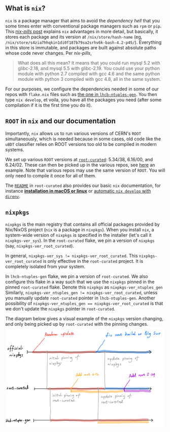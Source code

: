 ## What is `nix`?

`nix` is a package manager that aims to avoid the *dependency hell* that you some times enter with conventional package
managers such as `rpm` or `pip`. This [*nix-pills*
post](https://nixos.org/guides/nix-pills/why-you-should-give-it-a-try.html) explains `nix` advantages in more detail,
but basically, it stores each package and its version at `/nix/store/hash-name` (eg,
`/nix/store/s4zia7hhqkin1di0f187b79sa2srhv6k-bash-4.2-p45/`). Everything in this store is immutable, and packages are
built against absolute paths whose code never changes. Per *nix-pills*,
> What does all this mean? It means that you could run mysql 5.2 with glibc-2.18, and mysql 5.5 with glibc-2.19.
> You could use your python module with python 2.7 compiled with gcc 4.6 and the same python module with python 3 compiled with gcc 4.8, all in the same system.

For our purposes, we configure the dependencies needed in some of our repos with `flake.nix` files such as [the one in
`lhcb-ntuples-gen`](https://github.com/umd-lhcb/lhcb-ntuples-gen/blob/master/flake.nix). You then type `nix develop`, et
voila, you have all the packages you need (after some compilation if it is the first time you do it).

## `ROOT` in `nix` and our documentation
Importantly, `nix` allows us to run various versions of CERN's `ROOT` simultaneously, which is needed because in some
cases, old code like the `uBDT` classifier relies on ROOT versions too old to be compiled in modern systems.

We set up various `ROOT` versions at [`root-curated`](https://github.com/umd-lhcb/root-curated): 5.34/38, 6.16/00, and
6.24/02. These can then be picked up in the various repos, see
[here](https://github.com/umd-lhcb/histfactory-fitter-demo/blob/639124d61428ceeedde6acb10435811b2295aa4e/flake.nix#L21-L33)
an example. Note that various repos may use the same version of `ROOT`. You will only need to compile it once for all of
them.

The [`README`](https://github.com/umd-lhcb/root-curated/blob/master/README.md) in `root-curated` also provides our basic
`nix` documentation, for instance [**installation in macOS or
linux**](https://github.com/umd-lhcb/root-curated/blob/master/README.md#install-nix-on-macos) or [automatic `nix
develop` with
`direnv`](https://github.com/umd-lhcb/root-curated/blob/master/README.md#automate-nix-develop-by-installing-direnv).

## `nixpkgs`

`nixpkgs` is the main registry that contains all official packages provided by Nix/NixOS project (`nix` is a package in
`nixpkgs`). When you install `nix`, a system-wide version of `nixpkgs` is specified in the installer (let's call it
`nixpkgs-ver_sys`). In the `root-curated` flake, we pin a version of `nixpkgs` (say, `nixpkgs-ver_root_curated`).

In general, `nixpkgs-ver_sys != nixpkgs-ver_root_curated`. This `nixpkgs-ver_root_curated` is only effective in the
`root-curated` project. It is completely isolated from your system.

In `lhcb-ntuples-gen` flake, we pin a version of `root-curated`. We also configure this flake in a way such that we use
the `nixpkgs` pinned in the pinned `root-curated` flake. Denote this `nixpkgs` as `nixpkgs-ver_ntuples_gen` Similarly,
`nixpkgs-ver_ntuples_gen != nixpkgs-ver_root_curated`, unless you manually update `root-curated` pointer in
`lhcb-ntuples-gen`. Another possibility of `nixpkgs-ver_ntuples_gen == nixpkgs-ver_root_curated` is that we don't update
the `nixpkgs` pointer in `root-curated`.

The diagram below gives a visual example of the `nixpkgs` version changing, and only being picked up by `root-curated`
with the pinning changes.
![nix_hierarchy](./nix_hierarchy.png)
